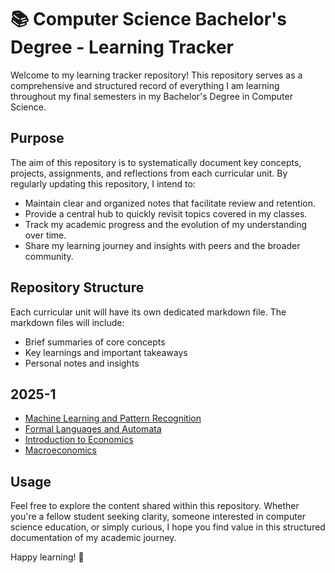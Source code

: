 # 📚 Computer Science Bachelor's Degree - Learning Tracker

Welcome to my learning tracker repository! This repository serves as a comprehensive and structured record of everything I am learning throughout my final semesters in my Bachelor's Degree in Computer Science.

## Purpose

The aim of this repository is to systematically document key concepts, projects, assignments, and reflections from each curricular unit. By regularly updating this repository, I intend to:

- Maintain clear and organized notes that facilitate review and retention.
- Provide a central hub to quickly revisit topics covered in my classes.
- Track my academic progress and the evolution of my understanding over time.
- Share my learning journey and insights with peers and the broader community.

## Repository Structure

Each curricular unit will have its own dedicated markdown file. The markdown files will include:
- Brief summaries of core concepts
- Key learnings and important takeaways
- Personal notes and insights

## 2025-1

- [Machine Learning and Pattern Recognition](2025-1/Machine_Learning_and_Pattern_Recognition.md)
- [Formal Languages and Automata](2025-1/Formal_Languages_and_Automata.md)
- [Introduction to Economics](2025-1/Introduction_to_Economics.md)
- [Macroeconomics](2025-1/Macroeconomics.md)

## Usage

Feel free to explore the content shared within this repository. Whether you're a fellow student seeking clarity, someone interested in computer science education, or simply curious, I hope you find value in this structured documentation of my academic journey.

Happy learning! 🚀

